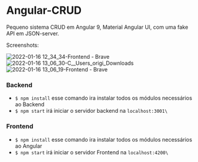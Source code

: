 # Angular-CRUD
Pequeno sistema CRUD em Angular 9, Material Angular UI, com uma fake API em JSON-server. 

Screenshots:

![2022-01-16 12_34_34-Frontend - Brave](https://user-images.githubusercontent.com/16153844/149670274-74a3222e-30cc-4aff-aca7-b287397baa53.jpg)
![2022-01-16 13_06_30-C__Users_origi_Downloads](https://user-images.githubusercontent.com/16153844/149670276-a276bfff-1e38-4bce-bf2d-f5e8d1364917.jpg)
![2022-01-16 13_06_19-Frontend - Brave](https://user-images.githubusercontent.com/16153844/149670277-0b221123-c41b-4316-9277-5fa06e65c5e1.jpg)


### Backend 

- `$ npm install` esse comando ira instalar todos os módulos necessários ao Backend
-  `$ npm start` irá iniciar o servidor backend na `localhost:3001\` 

### Frontend 

- `$ npm install` esse comando ira instalar todos os módulos necessários ao Angular
-  `$ npm start` irá iniciar o servidor Frontend na `localhost:4200\` 
